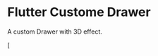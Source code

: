 # Flutter Custome Drawer

A custom Drawer with 3D effect.

[![<img src="/assets/p1.jpg" width="50%">](https://www.youtube.com/watch?v=1SPl4nh9jZo)
